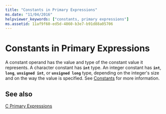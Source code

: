 ```yaml
---
title: "Constants in Primary Expressions"
ms.date: "11/04/2016"
helpviewer_keywords: ["constants, primary expressions"]
ms.assetid: 11af9f60-ed5d-4860-b3e7-b91d88a05706
---
```

# Constants in Primary Expressions

A constant operand has the value and type of the constant value it represents. A character constant has **`int`** type. An integer constant has **`int`**, **`long`**, **`unsigned int`**, or **`unsigned long`** type, depending on the integer's size and on the way the value is specified. See [Constants](../c-language/c-constants.md) for more information.

## See also

[C Primary Expressions](../c-language/c-primary-expressions.md)

